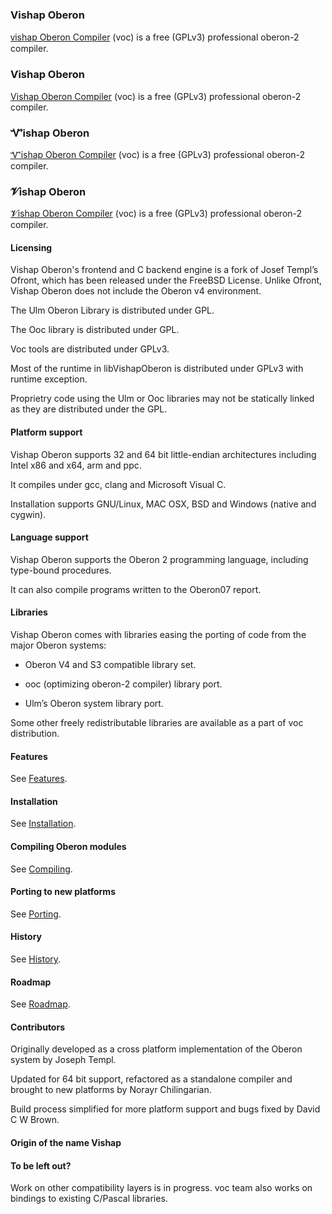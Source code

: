 ### Vishap Oberon

[ⱱishap Oberon Compiler](http://oberon.vishap.am) (voc) is a free (GPLv3) professional oberon-2 compiler.



### Ѵishap Oberon

[Ѵishap Oberon Compiler](http://oberon.vishap.am) (voc) is a free (GPLv3) professional oberon-2 compiler.



### Ꮙishap Oberon

[Ꮙishap Oberon Compiler](http://oberon.vishap.am) (voc) is a free (GPLv3) professional oberon-2 compiler.



### 𝓥ishap Oberon

[𝓥ishap Oberon Compiler](http://oberon.vishap.am) (voc) is a free (GPLv3) professional oberon-2 compiler.



#### Licensing

Vishap Oberon's frontend and C backend engine is a fork of Josef Templ’s Ofront, which has been released
under the FreeBSD License. Unlike Ofront, Vishap Oberon does not include the Oberon v4 environment.

The Ulm Oberon Library is distributed under GPL.

The Ooc library is distributed under GPL.

Voc tools are distributed under GPLv3.

Most of the runtime in libVishapOberon is distributed under GPLv3 with runtime exception.

Proprietry code using the Ulm or Ooc libraries may not be statically linked as they are
distributed under the GPL.


#### Platform support

Vishap Oberon supports 32 and 64 bit little-endian architectures including Intel x86 and x64, arm and ppc.

It compiles under gcc, clang and Microsoft Visual C.

Installation supports GNU/Linux, MAC OSX, BSD and Windows (native and cygwin).

#### Language support

Vishap Oberon supports the Oberon 2 programming language, including type-bound procedures.

It can also compile programs written to the Oberon07 report.


#### Libraries

Vishap Oberon comes with libraries easing the porting of code from the major
Oberon systems:

 - Oberon V4 and S3 compatible library set.

 - ooc (optimizing oberon-2 compiler) library port.

 - Ulm’s Oberon system library port.

Some other freely redistributable libraries are available as a part of voc distribution.


#### Features

See [Features](/doc/Features.md).

#### Installation

See [Installation](/doc/Installation.md).

#### Compiling Oberon modules

See [Compiling](/doc/Compiling.md).

#### Porting to new platforms

See [Porting](/doc/Porting.md).

#### History

See [History](/doc/History.md).

#### Roadmap

See [Roadmap](/doc/Roadmap.md).

#### Contributors

Originally developed as a cross platform implementation of the
Oberon system by Joseph Templ.

Updated for 64 bit support, refactored as a standalone compiler and brought
to new platforms by Norayr Chilingarian.

Build process simplified for more platform support and bugs fixed by David
C W Brown.

#### Origin of the name Vishap

#### To be left out?

Work on other compatibility layers is in progress.
voc team also works on bindings to existing C/Pascal libraries.
